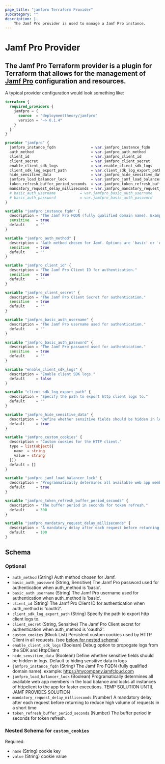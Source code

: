 ```yaml
---
page_title: "jamfpro Terraform Provider"
subcategory: ""
description: |-
    The Jamf Pro provider is used to manage a Jamf Pro instance.
---
```


# Jamf Pro Provider

The Jamf Pro Terraform provider is a plugin for Terraform that allows for the
management of [Jamf Pro](https://www.jamf.com/products/jamf-pro/) configuration and resources.
-----
A typical provider configuration would look something like:
```terraform
terraform {
  required_providers {
    jamfpro = {
      source  = "deploymenttheory/jamfpro"
      version = "~> 0.1.4"
    }
  }
}

provider "jamfpro" {
  jamfpro_instance_fqdn                = var.jamfpro_instance_fqdn
  auth_method                          = var.jamfpro_auth_method
  client_id                            = var.jamfpro_client_id
  client_secret                        = var.jamfpro_client_secret
  enable_client_sdk_logs               = var.enable_client_sdk_logs
  client_sdk_log_export_path           = var.client_sdk_log_export_path
  hide_sensitive_data                  = var.jamfpro_hide_sensitive_data
  jamfpro_load_balancer_lock           = var.jamfpro_jamf_load_balancer_lock
  token_refresh_buffer_period_seconds  = var.jamfpro_token_refresh_buffer_period_seconds
  mandatory_request_delay_milliseconds = var.jamfpro_mandatory_request_delay_milliseconds
  # basic_auth_username           = var.jamfpro_basic_auth_username
  # basic_auth_password           = var.jamfpro_basic_auth_password
}

variable "jamfpro_instance_fqdn" {
  description = "The Jamf Pro FQDN (fully qualified domain name). Example: https://mycompany.jamfcloud.com"
  sensitive   = true
  default     = ""
}

variable "jamfpro_auth_method" {
  description = "Auth method chosen for Jamf. Options are 'basic' or 'oauth2'."
  sensitive   = true
  default     = ""
}

variable "jamfpro_client_id" {
  description = "The Jamf Pro Client ID for authentication."
  sensitive   = true
  default     = ""
}

variable "jamfpro_client_secret" {
  description = "The Jamf Pro Client Secret for authentication."
  sensitive   = true
  default     = ""
}

variable "jamfpro_basic_auth_username" {
  description = "The Jamf Pro username used for authentication."
  default     = ""
}

variable "jamfpro_basic_auth_password" {
  description = "The Jamf Pro password used for authentication."
  sensitive   = true
  default     = ""
}

variable "enable_client_sdk_logs" {
  description = "Enable client SDK logs."
  default     = false
}

variable "client_sdk_log_export_path" {
  description = "Specify the path to export http client logs to."
  default     = ""
}

variable "jamfpro_hide_sensitive_data" {
  description = "Define whether sensitive fields should be hidden in logs."
  default     = true
}

variable "jamfpro_custom_cookies" {
  description = "Custom cookies for the HTTP client."
  type = list(object({
    name  = string
    value = string
  }))
  default = []
}

variable "jamfpro_jamf_load_balancer_lock" {
  description = "Programmatically determines all available web app members in the load balancer and locks all instances of httpclient to the app for faster executions."
  default     = true
}

variable "jamfpro_token_refresh_buffer_period_seconds" {
  description = "The buffer period in seconds for token refresh."
  default     = 300
}

variable "jamfpro_mandatory_request_delay_milliseconds" {
  description = "A mandatory delay after each request before returning to reduce high volume of requests in a short time."
  default     = 100
}
```

<!-- schema generated by tfplugindocs -->
## Schema

### Optional

- `auth_method` (String) Auth method chosen for Jamf.
- `basic_auth_password` (String, Sensitive) The Jamf Pro password used for authentication when auth_method is 'basic'.
- `basic_auth_username` (String) The Jamf Pro username used for authentication when auth_method is 'basic'.
- `client_id` (String) The Jamf Pro Client ID for authentication when auth_method is 'oauth2'.
- `client_sdk_log_export_path` (String) Specify the path to export http client logs to.
- `client_secret` (String, Sensitive) The Jamf Pro Client secret for authentication when auth_method is 'oauth2'.
- `custom_cookies` (Block List) Persistent custom cookies used by HTTP Client in all requests. (see [below for nested schema](#nestedblock--custom_cookies))
- `enable_client_sdk_logs` (Boolean) Debug option to propogate logs from the SDK and HttpClient
- `hide_sensitive_data` (Boolean) Define whether sensitive fields should be hidden in logs. Default to hiding sensitive data in logs
- `jamfpro_instance_fqdn` (String) The Jamf Pro FQDN (fully qualified domain name). example: https://mycompany.jamfcloud.com
- `jamfpro_load_balancer_lock` (Boolean) Programatically determines all available web app members in the load balance and locks all instances of httpclient to the app for faster executions. 
TEMP SOLUTION UNTIL JAMF PROVIDES SOLUTION
- `mandatory_request_delay_milliseconds` (Number) A mandatory delay after each request before returning to reduce high volume of requests in a short time
- `token_refresh_buffer_period_seconds` (Number) The buffer period in seconds for token refresh.

<a id="nestedblock--custom_cookies"></a>
### Nested Schema for `custom_cookies`

Required:

- `name` (String) cookie key
- `value` (String) cookie value